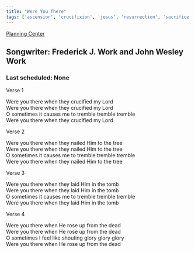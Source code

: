 ```yaml
---
title: "Were You There"
tags: ['ascension', 'crucifixion', 'jesus', 'resurrection', 'sacrifice']
---
```


[Planning Center](https://services.planningcenteronline.com/songs/13736346)

## Songwriter: Frederick J. Work and John Wesley Work
### Last scheduled: None          

Verse 1  
  
Were you there when they crucified my Lord  
Were you there when they crucified my Lord  
O sometimes it causes me to tremble tremble tremble  
Were you there when they crucified my Lord  
  
Verse 2  
  
Were you there when they nailed Him to the tree  
Were you there when they nailed Him to the tree  
O sometimes it causes me to tremble tremble tremble  
Were you there when they nailed Him to the tree  
  
Verse 3  
  
Were you there when they laid Him in the tomb  
Were you there when they laid Him in the tomb  
O sometimes it causes me to tremble tremble tremble  
Were you there when they laid Him in the tomb  
  
Verse 4  
  
Were you there when He rose up from the dead  
Were you there when He rose up from the dead  
O sometimes I feel like shouting glory glory glory  
Were you there when He rose up from the dead
